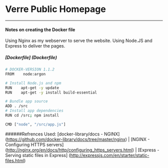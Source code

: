 # Verre Public Homepage
---

#### Notes on creating the Docker file

Using Nginx as my webserver to serve the website.
Using Node.JS and Express to deliver the pages.

##### [Dockerfile] (Dockerfile)
```bash
# DOCKER-VERSION 1.1.2
FROM    node:argon

# Install Node.js and npm
RUN    apt-get -y update
RUN    apt-get -y install build-essential

# Bundle app source
ADD . /src
# Install app dependencies
RUN cd /src; npm install

CMD ["node", "/src/app.js"]
```

######Refrences Used:
[docker-library/docs - NGINX] (https://github.com/docker-library/docs/tree/master/nginx) |
[NGINX - Configuring HTTPS servers] (http://nginx.org/en/docs/http/configuring_https_servers.html) |
[Express - Serving static files in Express] (http://expressjs.com/en/starter/static-files.html)
